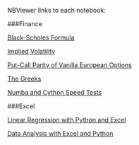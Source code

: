 NBViewer links to each notebook:

###Finance

<a href="http://nbviewer.ipython.org/github/aschleg/IPython_Notebooks/blob/master/Black-Scholes%20Formula.ipynb">Black-Scholes Formula</a>

<a href="http://nbviewer.ipython.org/github/aschleg/IPython_Notebooks/blob/master/Implied%20Volatility.ipynb">Implied Volatility</a>

<a href="http://nbviewer.ipython.org/github/aschleg/IPython_Notebooks/blob/master/Put-Call%20Parity%20of%20Vanilla%20European%20Options.ipynb">Put-Call Parity of Vanilla European Options</a>

<a href="http://nbviewer.ipython.org/github/aschleg/IPython_Notebooks/blob/master/The%20Greeks.ipynb">The Greeks</a>

<a href="https://github.com/aschleg/IPython_Notebooks/blob/master/Speed%20Test.ipynb">Numba and Cython Speed Tests</a>

###Excel

<a href="http://nbviewer.ipython.org/github/aschleg/IPython_Notebooks/blob/master/Linear%20Regression%20with%20Python%20and%20Excel.ipynb">Linear Regression with Python and Excel</a>

<a href="http://nbviewer.ipython.org/github/aschleg/IPython_Notebooks/blob/master/Python-Excel_Data_Analysis.ipynb">Data Analysis with Excel and Python</a>


